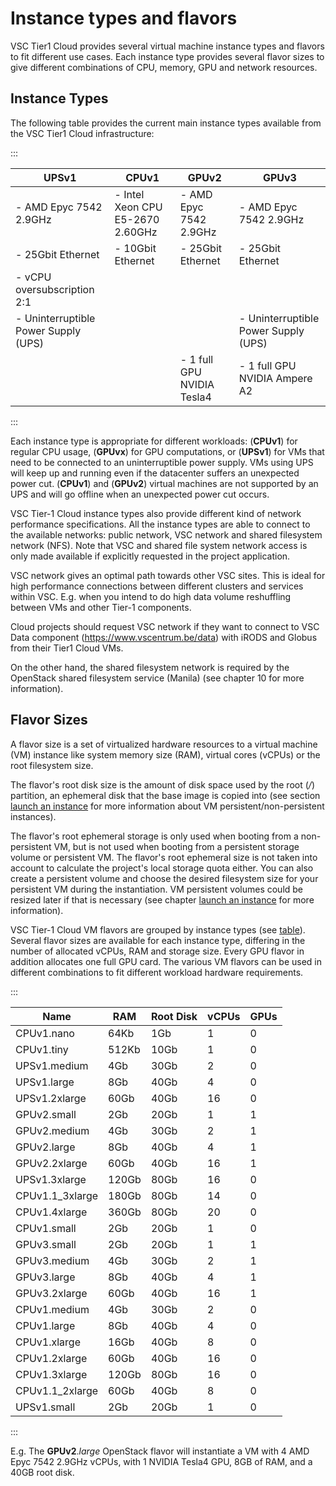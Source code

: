 # Instance types and flavors

VSC Tier1 Cloud provides several virtual machine instance types and
flavors to fit different use cases. Each instance type provides several
flavor sizes to give different combinations of CPU, memory, GPU and
network resources.

## Instance Types

The following table provides the current main instance types available
from the VSC Tier1 Cloud infrastructure:


:::

| **UPSv1**                          | **CPUv1**                       | **GPUv2**            | **GPUv3**            |
|------------------------------------|---------------------------------|----------------------|----------------------|
|- AMD Epyc 7542 2.9GHz              |- Intel Xeon CPU E5-2670 2.60GHz |- AMD Epyc 7542 2.9GHz|- AMD Epyc 7542 2.9GHz
|- 25Gbit Ethernet                   |- 10Gbit Ethernet                |- 25Gbit Ethernet     |- 25Gbit Ethernet     
|- vCPU oversubscription 2:1         |                                 |                      |                      
|- Uninterruptible Power Supply (UPS)|    |                      |- Uninterruptible Power Supply (UPS)
| | |- 1 full GPU NVIDIA Tesla4|- 1 full GPU NVIDIA Ampere A2 

:::

Each instance type is appropriate for different workloads: (**CPUv1**) for
regular CPU usage, (**GPUvx**) for GPU computations, or (**UPSv1**) for VMs that need to
be connected to an uninterruptible power supply. VMs using UPS will keep
up and running even if the datacenter suffers an unexpected power cut.
(**CPUv1**) and (**GPUv2**) virtual machines are not supported by an UPS and will go
offline when an unexpected power cut occurs.

VSC Tier-1 Cloud instance types also provide different kind of network
performance specifications. All the instance types are able to connect
to the available networks: public network, VSC network and shared
filesystem network (NFS). Note that VSC and shared file system network
access is only made available if explicitly requested in the project
application.

VSC network gives an optimal path towards other VSC sites. This is ideal
for high performance connections between different clusters and services
within VSC. E.g. when you intend to do high data volume reshuffling
between VMs and other Tier-1 components.

Cloud projects should request VSC network if they want to connect to VSC
Data component (<https://www.vscentrum.be/data>) with iRODS and Globus
from their Tier1 Cloud VMs.

On the other hand, the shared filesystem network is required by the
OpenStack shared filesystem service (Manila) (see chapter 10 for more information).

## Flavor Sizes

A flavor size is a set of virtualized hardware resources to a virtual
machine (VM) instance like system memory size (RAM), virtual cores
(vCPUs) or the root filesystem size.

The flavor's root disk size is the amount of disk space used by the root
(*/*) partition, an ephemeral disk that the base image is copied into
(see section [launch an instance](../launch_instance/index.html#launch-and-manage-instances)
 for more information about VM persistent/non-persistent instances).

The flavor's root ephemeral storage is only used when booting from a
non-persistent VM, but is not used when booting from a persistent
storage volume or persistent VM. The flavor's root ephemeral size is not
taken into account to calculate the project's local storage quota
either. You can also create a persistent volume and choose the desired
filesystem size for your persistent VM during the instantiation. VM
persistent volumes could be resized later if that is necessary (see
chapter [launch an instance](../launch_instance/index.html#launch-and-manage-instances)
 for more information).

VSC Tier-1 Cloud VM flavors are grouped by instance types (see [table](#flavor-sizes)).
Several flavor sizes are available for each instance type,
differing in the number of allocated vCPUs, RAM and
storage size. Every GPU flavor in addition allocates one full GPU card. The
various VM flavors can be used in different combinations to fit
different workload hardware requirements.

:::


| Name            |    RAM| Root Disk | vCPUs |  GPUs |
|-----------------|-------|-----------|-------|-------|
| CPUv1.nano      |  64Kb |    1Gb    |     1 |     0 |
| CPUv1.tiny      | 512Kb |   10Gb    |     1 |     0 |
| UPSv1.medium    |   4Gb |   30Gb    |     2 |     0 |
| UPSv1.large     |   8Gb |   40Gb    |     4 |     0 |
| UPSv1.2xlarge   |  60Gb |   40Gb    |    16 |     0 |
| GPUv2.small     |   2Gb |   20Gb    |     1 |     1 |
| GPUv2.medium    |   4Gb |   30Gb    |     2 |     1 |
| GPUv2.large     |   8Gb |   40Gb    |     4 |     1 |
| GPUv2.2xlarge   |  60Gb |   40Gb    |    16 |     1 |
| UPSv1.3xlarge   | 120Gb |   80Gb    |    16 |     0 |
| CPUv1.1_3xlarge | 180Gb |   80Gb    |    14 |     0 |
| CPUv1.4xlarge   | 360Gb |   80Gb    |    20 |     0 |
| CPUv1.small     |   2Gb |   20Gb    |     1 |     0 |
| GPUv3.small     |   2Gb |   20Gb    |     1 |     1 |
| GPUv3.medium    |   4Gb |   30Gb    |     2 |     1 |
| GPUv3.large     |   8Gb |   40Gb    |     4 |     1 |
| GPUv3.2xlarge   |  60Gb |   40Gb    |    16 |     1 |
| CPUv1.medium    |   4Gb |   30Gb    |     2 |     0 |
| CPUv1.large     |   8Gb |   40Gb    |     4 |     0 |
| CPUv1.xlarge    |  16Gb |   40Gb    |     8 |     0 |
| CPUv1.2xlarge   |  60Gb |   40Gb    |    16 |     0 |
| CPUv1.3xlarge   | 120Gb |   80Gb    |    16 |     0 |
| CPUv1.1_2xlarge |  60Gb |   40Gb    |     8 |     0 |
| UPSv1.small     |   2Gb |   20Gb    |     1 |     0 |


:::

E.g. The **GPUv2**._large_ OpenStack flavor will instantiate a VM with 4 AMD Epyc
7542 2.9GHz vCPUs, with 1 NVIDIA Tesla4 GPU, 8GB of RAM, and a 40GB
root disk.
